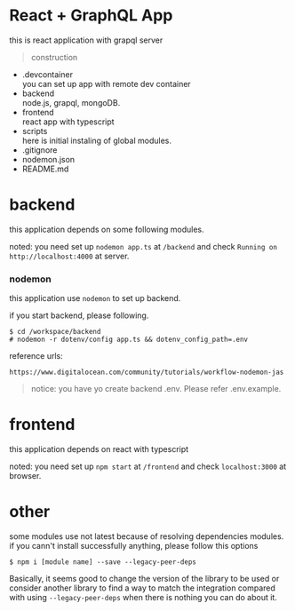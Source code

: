 # React + GraphQL App

this is react application with grapql server

> construction
- .devcontainer<br>
    you can set up app with remote dev container
- backend<br>
    node.js, grapql, mongoDB.
- frontend<br>
    react app with typescript
- scripts<br>
    here is initial instaling of global modules.
- .gitignore
- nodemon.json
- README.md


# backend

this application depends on some following modules.

noted: you need set up ```nodemon app.ts``` at ```/backend``` and check ```Running on http://localhost:4000``` at server.

### nodemon

this application use `nodemon` to set up backend.

if you start backend, please following.
```
$ cd /workspace/backend
# nodemon -r dotenv/config app.ts && dotenv_config_path=.env
```
reference urls:
```
https://www.digitalocean.com/community/tutorials/workflow-nodemon-jas
```

> notice: you have yo create backend .env. Please refer .env.example.


# frontend
this application depends on react with typescript

noted: you need set up ```npm start``` at ```/frontend``` and check ```localhost:3000``` at browser.

# other
some modules use not latest because of resolving dependencies modules.
<br>
if you cann't install successfully anything, please follow this options
```
$ npm i [module name] --save --legacy-peer-deps
```
Basically, it seems good to change the version of the library to be used or consider another library to find a way to match the integration compared with using ```--legacy-peer-deps``` when there is nothing you can do about it.




